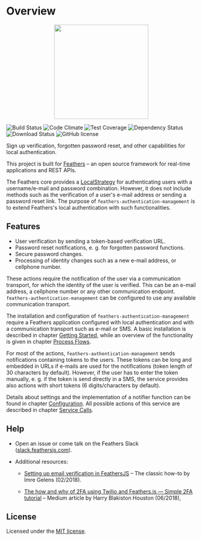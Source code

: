 # Overview

<p align="center">
  <img src="/logo.svg" width="250">
</p>

![Build Status](https://img.shields.io/github/workflow/status/feathersjs-ecosystem/feathers-authentication-management/Node.js%20CI)
![Code Climate](https://codeclimate.com/github/feathersjs-ecosystem/feathers-authentication-management/badges/gpa.svg)
![Test Coverage](https://codeclimate.com/github/feathersjs-ecosystem/feathers-authentication-management/badges/coverage.svg)
![Dependency Status](https://img.shields.io/librariesio/release/npm/feathers-authentication-management)
![Download Status](https://img.shields.io/npm/dm/feathers-authentication-management.svg?style=flat-square)
![GitHub license](https://img.shields.io/github/license/feathersjs-ecosystem/feathers-authentication-management)

Sign up verification, forgotten password reset, and other capabilities for local authentication.

This project is built for [Feathers](http://feathersjs.com) – an open source framework for real-time applications and REST APIs.

The Feathers core provides a [LocalStrategy](https://docs.feathersjs.com/api/authentication/local.html) for authenticating users with a username/e-mail and password combination. However, it does not include methods such as the verification of a user's e-mail address or sending a password reset link. The purpose of `feathers-authentication-management` is to extend Feathers's local authentication with such functionalities.

## Features

- User verification by sending a token-based verification URL.
- Password reset notifications, e. g. for forgotten password functions.
- Secure password changes.
- Processing of identity changes such as a new e-mail address, or cellphone number.

These actions require the notification of the user via a communication transport, for which the identity of the user is verified. This can be an e-mail address, a cellphone number or any other communication endpoint. `feathers-authentication-management` can be configured to use any available communication transport.

The installation and configuration of `feathers-authentication-management` require a Feathers application configured with local authentication and with a communication transport such as e-mail or SMS. A basic installation is described in chapter [Getting Started](./getting-started), while an overview of the functionality is given in chapter [Process Flows](./process-flows).

For most of the actions, `feathers-authentication-management` sends notifications containing tokens to the users. These tokens can be long and embedded in URLs if e-mails are used for the notifications (token length of 30 characters by default). However, if the user has to enter the token manually, e. g. if the token is send directly in a SMS, the service provides also actions with short tokens (6 digits/characters by default).

Details about settings and the implementation of a notifier function can be found in chapter [Configuration](./configuration). All possible actions of this service are described in chapter [Service Calls](./service-calls).

## Help

- Open an issue or come talk on the Feathers Slack ([slack.feathersjs.com](http://slack.feathersjs.com/)).

- Additional resources:

  - [Setting up email verification in FeathersJS](https://hackernoon.com/setting-up-email-verification-in-feathersjs-ce764907e4f2) – The classic how-to by Imre Gelens (02/2018).

  - [The how and why of 2FA using Twilio and Feathers.js — Simple 2FA tutorial](https://harryhopalot.medium.com/the-how-and-why-of-2fa-using-twilio-and-feathers-js-simple-2fa-tutorial-e64a930a57a8) – Medium article by Harry Blakiston Houston (06/2018),

## License

Licensed under the [MIT license](https://github.com/feathersjs-ecosystem/feathers-authentication-management/blob/master/LICENSE).
